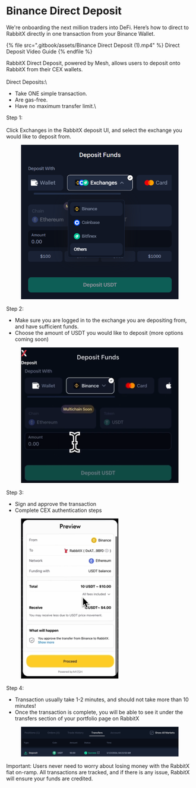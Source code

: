 # Binance Direct Deposit

We're onboarding the next million traders into DeFi. Here’s how to direct to RabbitX directly in one transaction from your Binance Wallet.

{% file src=".gitbook/assets/Binance Direct Deposit (1).mp4" %}
Direct Deposit Video Guide
{% endfile %}

RabbitX Direct Deposit, powered by Mesh, allows users to deposit onto RabbitX from their CEX wallets.\
\
Direct Deposits:\


* Take ONE simple transaction.
* Are gas-free.
* Have no maximum transfer limit.\


Step 1: \
\
Click Exchanges in the RabbitX deposit UI, and select the exchange you would like to deposit from.

<figure><img src=".gitbook/assets/image (44).png" alt="" width="467"><figcaption></figcaption></figure>

Step 2:

* Make sure you are logged in to the exchange you are depositing from, and have sufficient funds.
* Choose the amount of USDT you would like to deposit (more options coming soon)&#x20;

<figure><img src=".gitbook/assets/image (45).png" alt="" width="563"><figcaption></figcaption></figure>

Step 3:

* Sign and approve the transaction
* Complete CEX authentication steps

<figure><img src=".gitbook/assets/image (46).png" alt="" width="262"><figcaption></figcaption></figure>

Step 4:

* Transaction usually take 1-2 minutes, and should not take more than 10 minutes!
* Once the transaction is complete, you will be able to see it under the transfers section of your portfolio page on RabbitX

<figure><img src=".gitbook/assets/Untitled (4).png" alt="" width="563"><figcaption></figcaption></figure>

Important: Users never need to worry about losing money with the RabbitX fiat on-ramp. All transactions are tracked, and if there is any issue, RabbitX will ensure your funds are credited.

